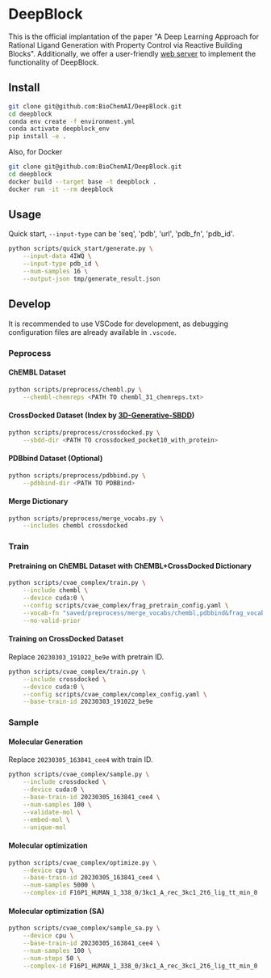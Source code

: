 # DeepBlock

This is the official implantation of the paper "A Deep Learning Approach for Rational Ligand Generation with Property Control via Reactive Building Blocks".
Additionally, we offer a user-friendly [web server](https://biochemai.app.pizyds.com/) to implement the functionality of DeepBlock.

## Install

```bash
git clone git@github.com:BioChemAI/DeepBlock.git
cd deepblock
conda env create -f environment.yml
conda activate deepblock_env
pip install -e .
```

Also, for Docker

```bash
git clone git@github.com:BioChemAI/DeepBlock.git
cd deepblock
docker build --target base -t deepblock .
docker run -it --rm deepblock
```

## Usage

Quick start, `--input-type` can be 'seq', 'pdb', 'url', 'pdb_fn', 'pdb_id'.

```bash
python scripts/quick_start/generate.py \
    --input-data 4IWQ \
    --input-type pdb_id \
    --num-samples 16 \
    --output-json tmp/generate_result.json
```

## Develop

It is recommended to use VSCode for development, as debugging configuration files are already available in `.vscode`.

### Peprocess

#### ChEMBL Dataset

```bash
python scripts/preprocess/chembl.py \
    --chembl-chemreps <PATH TO chembl_31_chemreps.txt>
```

#### CrossDocked Dataset (Index by [3D-Generative-SBDD](https://github.com/luost26/3D-Generative-SBDD))

```bash
python scripts/preprocess/crossdocked.py \
    --sbdd-dir <PATH TO crossdocked_pocket10_with_protein>
```

#### PDBbind Dataset (Optional)

```bash
python scripts/preprocess/pdbbind.py \
    --pdbbind-dir <PATH TO PDBBind>
```

#### Merge Dictionary

```bash
python scripts/preprocess/merge_vocabs.py \
    --includes chembl crossdocked
```

### Train

#### Pretraining on ChEMBL Dataset with ChEMBL+CrossDocked Dictionary

```bash
python scripts/cvae_complex/train.py \
    --include chembl \
    --device cuda:0 \
    --config scripts/cvae_complex/frag_pretrain_config.yaml \
    --vocab-fn "saved/preprocess/merge_vocabs/chembl,pdbbind&frag_vocab.json" \
    --no-valid-prior
```

#### Training on CrossDocked Dataset

Replace `20230303_191022_be9e` with pretrain ID.

```bash
python scripts/cvae_complex/train.py \
    --include crossdocked \
    --device cuda:0 \
    --config scripts/cvae_complex/complex_config.yaml \
    --base-train-id 20230303_191022_be9e
```

### Sample

#### Molecular Generation

Replace `20230305_163841_cee4` with train ID.

```bash
python scripts/cvae_complex/sample.py \
    --include crossdocked \
    --device cuda:0 \
    --base-train-id 20230305_163841_cee4 \
    --num-samples 100 \
    --validate-mol \
    --embed-mol \
    --unique-mol
```

#### Molecular optimization

```bash
python scripts/cvae_complex/optimize.py \
    --device cpu \
    --base-train-id 20230305_163841_cee4 \
    --num-samples 5000 \
    --complex-id F16P1_HUMAN_1_338_0/3kc1_A_rec_3kc1_2t6_lig_tt_min_0
```

#### Molecular optimization (SA)

```bash
python scripts/cvae_complex/sample_sa.py \
    --device cpu \
    --base-train-id 20230305_163841_cee4 \
    --num-samples 100 \
    --num-steps 50 \
    --complex-id F16P1_HUMAN_1_338_0/3kc1_A_rec_3kc1_2t6_lig_tt_min_0
```
